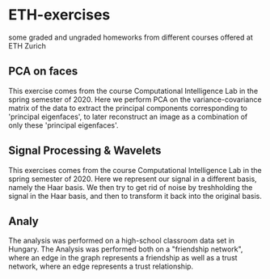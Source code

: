 # ETH-exercises
some graded and ungraded homeworks from different courses offered at ETH Zurich 

## PCA on faces
This exercise comes from the course Computational Intelligence Lab in the spring semester of 2020. Here we perform PCA on the variance-covariance matrix of the data to extract the principal components corresponding to 'principal eigenfaces', to later reconstruct an image as a combination of only these 'principal eigenfaces'.

## Signal Processing & Wavelets
This exercises comes from the course Computational Intelligence Lab in the spring semester of 2020. Here we represent our signal in a different basis, namely the Haar basis. We then try to get rid of noise by treshholding the signal in the Haar basis, and then to transform it back into the original basis. 

## Analy
The analysis was performed on a high-school classroom data set in Hungary. The Analysis was performed both on a "friendship network", where an edge in the graph represents a friendship as well as a trust network, where an edge represents a trust relationship. 



